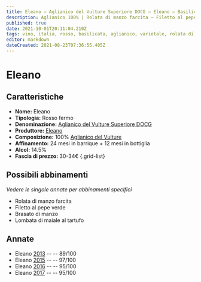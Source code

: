 ```yaml
---
title: Eleano – Aglianico del Vulture Superiore DOCG – Eleano – Basilicata (IT) – 30-34€ – 4★-5★
description: Aglianico 100% | Rolata di manzo farcita – Filetto al pepe verde – Lombata di maiale al tartufo – Brasato di manzo
published: true
date: 2021-10-01T20:11:04.210Z
tags: vino, italia, rosso, basilicata, aglianico, varietale, rolata di manzo farcita, filetto al pepe verde, lombata di maiale al tartufo, 5 stelle, brasato di manzo, 30-34€
editor: markdown
dateCreated: 2021-08-23T07:36:55.405Z
---
```


# Eleano

## Caratteristiche
- **Nome:** Eleano
- **Tipologia:** Rosso fermo 
- **Denominazione:** [Aglianico del Vulture Superiore DOCG](/denominazioni/Italia/Basilicata/DOCG/Aglianico-del-Vulture-Superiore)
- **Produttore:** [Eleano](/produttori/Italia/Basilicata/Eleano) 
- **Composizione:** 100% [Aglianico del Vulture](/vitigni/Italia/bacca-nera/aglianico-del-vulture)
- **Affinamento:** 24 mesi in barrique + 12 mesi in bottiglia
- **Alcol:** 14.5%
- **Fascia di prezzo:** 30-34€
{.grid-list}


## Possibili abbinamenti
*Vedere le singole annate per abbinamenti specifici*

- Rolata di manzo farcita
- Filetto al pepe verde
- Brasato di manzo
- Lombata di maiale al tartufo

## Annate
- Eleano [2013](/vini/Italia/Basilicata/Eleano/Eleano/2013) -- <span class="star-4"></span> -- 89/100
- Eleano [2015](/vini/Italia/Basilicata/Eleano/Eleano/2015) -- <span class="star-5"></span> -- 97/100
- Eleano [2016](/vini/Italia/Basilicata/Eleano/Eleano/2016) -- <span class="star-5"></span> -- 95/100
- Eleano [2017](/vini/Italia/Basilicata/Eleano/Eleano/2017) -- <span class="star-5"></span> -- 95/100 
 